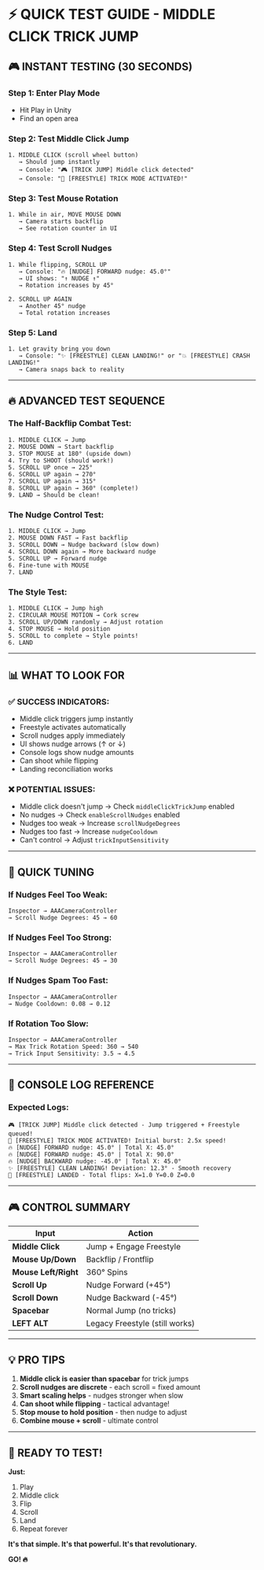 # ⚡ QUICK TEST GUIDE - MIDDLE CLICK TRICK JUMP

## 🎮 INSTANT TESTING (30 SECONDS)

### **Step 1: Enter Play Mode**
- Hit Play in Unity
- Find an open area

### **Step 2: Test Middle Click Jump**
```
1. MIDDLE CLICK (scroll wheel button)
   → Should jump instantly
   → Console: "🎮 [TRICK JUMP] Middle click detected"
   → Console: "🎪 [FREESTYLE] TRICK MODE ACTIVATED!"
```

### **Step 3: Test Mouse Rotation**
```
1. While in air, MOVE MOUSE DOWN
   → Camera starts backflip
   → See rotation counter in UI
```

### **Step 4: Test Scroll Nudges**
```
1. While flipping, SCROLL UP
   → Console: "🔥 [NUDGE] FORWARD nudge: 45.0°"
   → UI shows: "↑ NUDGE ↑"
   → Rotation increases by 45°

2. SCROLL UP AGAIN
   → Another 45° nudge
   → Total rotation increases
```

### **Step 5: Land**
```
1. Let gravity bring you down
   → Console: "✨ [FREESTYLE] CLEAN LANDING!" or "💥 [FREESTYLE] CRASH LANDING!"
   → Camera snaps back to reality
```

---

## 🔥 ADVANCED TEST SEQUENCE

### **The Half-Backflip Combat Test:**
```
1. MIDDLE CLICK → Jump
2. MOUSE DOWN → Start backflip
3. STOP MOUSE at 180° (upside down)
4. Try to SHOOT (should work!)
5. SCROLL UP once → 225°
6. SCROLL UP again → 270°
7. SCROLL UP again → 315°
8. SCROLL UP again → 360° (complete!)
9. LAND → Should be clean!
```

### **The Nudge Control Test:**
```
1. MIDDLE CLICK → Jump
2. MOUSE DOWN FAST → Fast backflip
3. SCROLL DOWN → Nudge backward (slow down)
4. SCROLL DOWN again → More backward nudge
5. SCROLL UP → Forward nudge
6. Fine-tune with MOUSE
7. LAND
```

### **The Style Test:**
```
1. MIDDLE CLICK → Jump high
2. CIRCULAR MOUSE MOTION → Cork screw
3. SCROLL UP/DOWN randomly → Adjust rotation
4. STOP MOUSE → Hold position
5. SCROLL to complete → Style points!
6. LAND
```

---

## 📊 WHAT TO LOOK FOR

### **✅ SUCCESS INDICATORS:**
- Middle click triggers jump instantly
- Freestyle activates automatically
- Scroll nudges apply immediately
- UI shows nudge arrows (↑ or ↓)
- Console logs show nudge amounts
- Can shoot while flipping
- Landing reconciliation works

### **❌ POTENTIAL ISSUES:**
- Middle click doesn't jump → Check `middleClickTrickJump` enabled
- No nudges → Check `enableScrollNudges` enabled
- Nudges too weak → Increase `scrollNudgeDegrees`
- Nudges too fast → Increase `nudgeCooldown`
- Can't control → Adjust `trickInputSensitivity`

---

## 🔧 QUICK TUNING

### **If Nudges Feel Too Weak:**
```
Inspector → AAACameraController
→ Scroll Nudge Degrees: 45 → 60
```

### **If Nudges Feel Too Strong:**
```
Inspector → AAACameraController
→ Scroll Nudge Degrees: 45 → 30
```

### **If Nudges Spam Too Fast:**
```
Inspector → AAACameraController
→ Nudge Cooldown: 0.08 → 0.12
```

### **If Rotation Too Slow:**
```
Inspector → AAACameraController
→ Max Trick Rotation Speed: 360 → 540
→ Trick Input Sensitivity: 3.5 → 4.5
```

---

## 🎯 CONSOLE LOG REFERENCE

### **Expected Logs:**
```
🎮 [TRICK JUMP] Middle click detected - Jump triggered + Freestyle queued!
🎪 [FREESTYLE] TRICK MODE ACTIVATED! Initial burst: 2.5x speed!
🔥 [NUDGE] FORWARD nudge: 45.0° | Total X: 45.0°
🔥 [NUDGE] FORWARD nudge: 45.0° | Total X: 90.0°
🔥 [NUDGE] BACKWARD nudge: -45.0° | Total X: 45.0°
✨ [FREESTYLE] CLEAN LANDING! Deviation: 12.3° - Smooth recovery
🎪 [FREESTYLE] LANDED - Total flips: X=1.0 Y=0.0 Z=0.0
```

---

## 🎮 CONTROL SUMMARY

| Input | Action |
|-------|--------|
| **Middle Click** | Jump + Engage Freestyle |
| **Mouse Up/Down** | Backflip / Frontflip |
| **Mouse Left/Right** | 360° Spins |
| **Scroll Up** | Nudge Forward (+45°) |
| **Scroll Down** | Nudge Backward (-45°) |
| **Spacebar** | Normal Jump (no tricks) |
| **LEFT ALT** | Legacy Freestyle (still works) |

---

## 💡 PRO TIPS

1. **Middle click is easier than spacebar** for trick jumps
2. **Scroll nudges are discrete** - each scroll = fixed amount
3. **Smart scaling helps** - nudges stronger when slow
4. **Can shoot while flipping** - tactical advantage!
5. **Stop mouse to hold position** - then nudge to adjust
6. **Combine mouse + scroll** - ultimate control

---

## 🚀 READY TO TEST!

**Just:**
1. Play
2. Middle click
3. Flip
4. Scroll
5. Land
6. Repeat forever

**It's that simple. It's that powerful. It's that revolutionary.**

**GO! 🔥**
